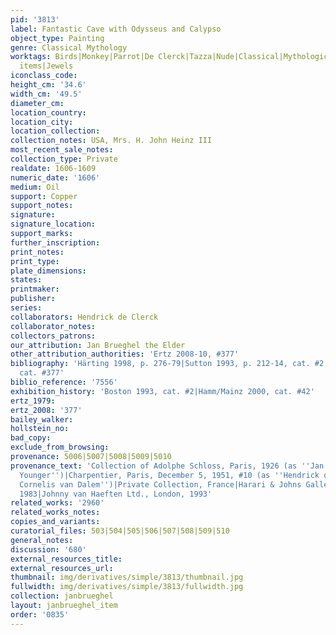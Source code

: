```yaml
---
pid: '3813'
label: Fantastic Cave with Odysseus and Calypso
object_type: Painting
genre: Classical Mythology
worktags: Birds|Monkey|Parrot|De Clerck|Tazza|Nude|Classical|Mythological|Flowers|Fruit|Household
  items|Jewels
iconclass_code:
height_cm: '34.6'
width_cm: '49.5'
diameter_cm:
location_country:
location_city:
location_collection:
collection_notes: USA, Mrs. H. John Heinz III
most_recent_sale_notes:
collection_type: Private
realdate: 1606-1609
numeric_date: '1606'
medium: Oil
support: Copper
support_notes:
signature:
signature_location:
support_marks:
further_inscription:
print_notes:
print_type:
plate_dimensions:
states:
printmaker:
publisher:
series:
collaborators: Hendrick de Clerck
collaborator_notes:
collectors_patrons:
our_attribution: Jan Brueghel the Elder
other_attribution_authorities: 'Ertz 2008-10, #377'
bibliography: 'Härting 1998, p. 276-79|Sutton 1993, p. 212-14, cat. #2|Ertz 2008-10,
  cat. #377'
biblio_reference: '7556'
exhibition_history: 'Boston 1993, cat. #2|Hamm/Mainz 2000, cat. #42'
ertz_1979:
ertz_2008: '377'
bailey_walker:
hollstein_no:
bad_copy:
exclude_from_browsing:
provenance: 5006|5007|5008|5009|5010
provenance_text: 'Collection of Adolphe Schloss, Paris, 1926 (as ''Jan Brueghel the
  Younger'')|Charpentier, Paris, December 5, 1951, #10 (as ''Hendrick de Clerck and
  Cornelis van Dalem'')|Private Collection, France|Harari & Johns Gallery, London,
  1983|Johnny van Haeften Ltd., London, 1993'
related_works: '2960'
related_works_notes:
copies_and_variants:
curatorial_files: 503|504|505|506|507|508|509|510
general_notes:
discussion: '680'
external_resources_title:
external_resources_url:
thumbnail: img/derivatives/simple/3813/thumbnail.jpg
fullwidth: img/derivatives/simple/3813/fullwidth.jpg
collection: janbrueghel
layout: janbrueghel_item
order: '0835'
---
```

